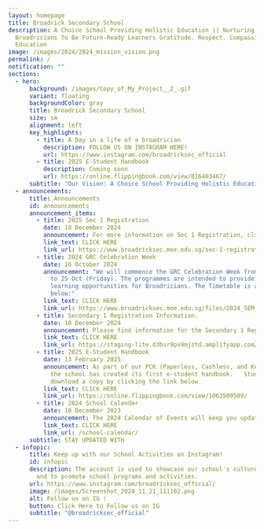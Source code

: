 ```yaml
---
layout: homepage
title: Broadrick Secondary School
description: A Choice School Providing Holistic Education || Nurturing
  Broadricians To Be Future-Ready Learners Gratitude. Respect. Compassion (GRC)
  Education
image: /images/2024/2024_mission_vision.png
permalink: /
notification: ""
sections:
  - hero:
      background: /images/Copy_of_My_Project__2_.gif
      variant: floating
      backgroundColor: gray
      title: Broadrick Secondary School
      size: sm
      alignment: left
      key_highlights:
        - title: A Day in a life of a broadrician
          description: FOLLOW US ON INSTAGRAM HERE!
          url: https://www.instagram.com/broadricksec_official
        - title: 2025 E-Student Handbook
          description: Coming soon
          url: https://online.flippingbook.com/view/816403467/
      subtitle: "Our Vision: A Choice School Providing Holistic Education"
  - announcements:
      title: Announcements
      id: announcements
      announcement_items:
        - title: 2025 Sec 1 Registration
          date: 18 December 2024
          announcement: For more information on Sec 1 Registration, click on the link.
          link_text: CLICK HERE
          link_url: https://www.broadricksec.moe.edu.sg/sec-1-registration-2025/
        - title: 2024 GRC Celebration Week
          date: 16 October 2024
          announcement: "We will commence the GRC Celebration Week from 17 Oct (Thursday)
            to 25 Oct (Friday). The programmes are intended to provide extended
            learning opportunities for Broadricians. The Timetable is attached
            below:"
          link_text: CLICK HERE
          link_url: https://www.broadricksec.moe.edu.sg/files/2024_SEM_2_ELE_WEEK_Classes.pdf
        - title: Secondary 1 Registration Information.
          date: 18 December 2024
          announcement: Please find information for the Secondary 1 Registration here.
          link_text: CLICK HERE
          link_url: https://staging-lite.d3bsr9px9mjztd.amplifyapp.com/sec-1-registration-2025/
        - title: 2025 E-Student Handbook
          date: 13 February 2025
          announcement: As part of our PCK (Paperless, Cashless, and Keyless) philosophy,
            the school has created its first e-student handbook.   Students can
            download a copy by clicking the link below.
          link_text: CLICK HERE
          link_url: https://online.flippingbook.com/view/1063509589/
        - title: 2024 School Calendar
          date: 18 December 2023
          announcement: The 2024 Calendar of Events will keep you updated
          link_text: CLICK HERE
          link_url: /school-calendar/
      subtitle: STAY UPDATED WITH
  - infopic:
      title: Keep up with our School Activities on Instagram!
      id: infopic
      description: The account is used to showcase our school's culture and values,
        and to promote school programs and activities.
      url: https://www.instagram.com/broadricksec_official/
      image: /images/Screenshot_2024_11_21_111102.png
      alt: Follow us on IG !
      button: Click Here to Follow us on IG
      subtitle: "@broadricksec_official"
---
```

